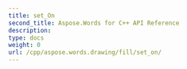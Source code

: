 ```yaml
---
title: set_On
second_title: Aspose.Words for C++ API Reference
description: 
type: docs
weight: 0
url: /cpp/aspose.words.drawing/fill/set_on/
---
```





